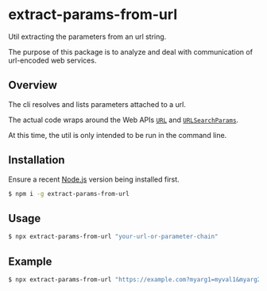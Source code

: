 # extract-params-from-url

Util extracting the parameters from an url string.

The purpose of this package is to analyze and deal with communication of url-encoded web services.

## Overview

The cli resolves and lists parameters attached to a url.

The actual code wraps around the Web APIs [`URL`](https://developer.mozilla.org/en-US/docs/Web/API/URL_API) and [`URLSearchParams`](https://developer.mozilla.org/en-US/docs/Web/API/URLSearchParams).

At this time, the util is only intended to be run in the command line.

## Installation

Ensure a recent [Node.js](https://nodejs.org/en/) version being installed first.

```bash
$ npm i -g extract-params-from-url
```

## Usage

```bash
$ npx extract-params-from-url "your-url-or-parameter-chain"
```

## Example

```bash
$ npx extract-params-from-url "https://example.com?myarg1=myval1&myarg2=myval2"
```
